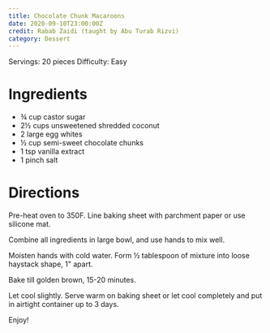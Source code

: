 ```yaml
---
title: Chocolate Chunk Macaroons
date: 2020-09-10T23:00:00Z
credit: Rabab Zaidi (taught by Abu Turab Rizvi)
category: Dessert
---
```

Servings: 20 pieces
Difficulty: Easy

# Ingredients 
* ¾ cup castor sugar
* 2½ cups unsweetened shredded coconut
* 2 large egg whites 
* ½ cup semi-sweet chocolate chunks
* 1 tsp vanilla extract
* 1 pinch salt

# Directions 

Pre-heat oven to 350F. Line baking sheet with parchment paper or use silicone mat.

Combine all ingredients in large bowl, and use hands to mix well.

Moisten hands with cold water. Form ½ tablespoon of mixture into loose haystack shape, 1" apart.

Bake till golden brown, 15-20 minutes.

Let cool slightly. Serve warm on baking sheet or let cool completely and put in airtight container up to 3 days.

Enjoy!
